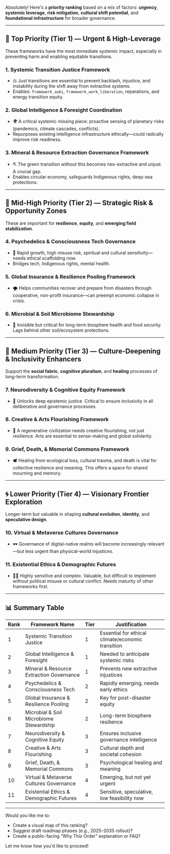 Absolutely! Here's a **priority ranking** based on a mix of factors: **urgency**, **systemic leverage**, **risk mitigation**, **cultural shift potential**, and **foundational infrastructure** for broader governance.

---

## 🥇 **Top Priority (Tier 1) — Urgent & High-Leverage**

These frameworks have the most immediate systemic impact, especially in preventing harm and enabling equitable transitions.

### 1. **Systemic Transition Justice Framework**

* ⚖️ Just transitions are essential to prevent backlash, injustice, and instability during the shift away from extractive systems.
* Enables: `framework_aubi`, `framework_work_liberation`, reparations, and energy transition equity.

### 2. **Global Intelligence & Foresight Coordination**

* 🌍 A critical systemic missing piece: proactive sensing of planetary risks (pandemics, climate cascades, conflicts).
* Repurposes existing intelligence infrastructure ethically—could radically improve risk readiness.

### 3. **Mineral & Resource Extraction Governance Framework**

* ⛏️ The green transition without this becomes neo-extractive and unjust. A crucial gap.
* Enables circular economy, safeguards Indigenous rights, deep-sea protections.

---

## 🥈 **Mid-High Priority (Tier 2) — Strategic Risk & Opportunity Zones**

These are important for **resilience**, **equity**, and **emerging field stabilization**.

### 4. **Psychedelics & Consciousness Tech Governance**

* 🧠 Rapid growth, high misuse risk, spiritual and cultural sensitivity—needs ethical scaffolding now.
* Bridges tech, Indigenous rights, mental health.

### 5. **Global Insurance & Resilience Pooling Framework**

* 🌪️ Helps communities recover and prepare from disasters through cooperative, non-profit insurance—can preempt economic collapse in crisis.

### 6. **Microbial & Soil Microbiome Stewardship**

* 🌱 Invisible but critical for long-term biosphere health and food security. Lags behind other soil/ecosystem protections.

---

## 🥉 **Medium Priority (Tier 3) — Culture-Deepening & Inclusivity Enhancers**

Support the **social fabric**, **cognitive pluralism**, and **healing** processes of long-term transformation.

### 7. **Neurodiversity & Cognitive Equity Framework**

* 🧩 Unlocks deep epistemic justice. Critical to ensure inclusivity in all deliberative and governance processes.

### 8. **Creative & Arts Flourishing Framework**

* 🎨 A regenerative civilization needs creative flourishing, not just resilience. Arts are essential to sense-making and global solidarity.

### 9. **Grief, Death, & Memorial Commons Framework**

* 🕊️ Healing from ecological loss, cultural trauma, and death is vital for collective resilience and meaning. This offers a space for shared mourning and memory.

---

## 🌀 **Lower Priority (Tier 4) — Visionary Frontier Exploration**

Longer-term but valuable in shaping **cultural evolution**, **identity**, and **speculative design**.

### 10. **Virtual & Metaverse Cultures Governance**

* 🕶️ Governance of digital-native realms will become increasingly relevant—but less urgent than physical-world injustices.

### 11. **Existential Ethics & Demographic Futures**

* 👶👴 Highly sensitive and complex. Valuable, but difficult to implement without political misuse or cultural conflict. Needs maturity of other frameworks first.

---

## 📊 **Summary Table**

| Rank | Framework Name                           | Tier | Justification                                     |
| ---- | ---------------------------------------- | ---- | ------------------------------------------------- |
| 1    | Systemic Transition Justice              | 1    | Essential for ethical climate/economic transition |
| 2    | Global Intelligence & Foresight          | 1    | Needed to anticipate systemic risks               |
| 3    | Mineral & Resource Extraction Governance | 1    | Prevents new extractive injustices                |
| 4    | Psychedelics & Consciousness Tech        | 2    | Rapidly emerging, needs early ethics              |
| 5    | Global Insurance & Resilience Pooling    | 2    | Key for post-disaster equity                      |
| 6    | Microbial & Soil Microbiome Stewardship  | 2    | Long-term biosphere resilience                    |
| 7    | Neurodiversity & Cognitive Equity        | 3    | Ensures inclusive governance intelligence         |
| 8    | Creative & Arts Flourishing              | 3    | Cultural depth and societal cohesion              |
| 9    | Grief, Death, & Memorial Commons         | 3    | Psychological healing and meaning                 |
| 10   | Virtual & Metaverse Cultures Governance  | 4    | Emerging, but not yet urgent                      |
| 11   | Existential Ethics & Demographic Futures | 4    | Sensitive, speculative, low feasibility now       |

---

Would you like me to:

* Create a visual map of this ranking?
* Suggest draft roadmap phases (e.g., 2025–2035 rollout)?
* Create a public-facing “Why This Order” explanation or FAQ?

Let me know how you'd like to proceed!

